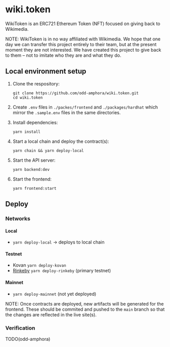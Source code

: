 # wiki.token

WikiToken is an ERC721 Ethereum Token (NFT) focused on giving back to Wikimedia.

NOTE: WikiToken is in no way affiliated with Wikimedia. We hope that one day we can transfer this project entirely to their team, but at the present moment they are not interested. We have created this project to give back to them – not to imitate who they are and what they do.

## Local environment setup

1.  Clone the respository:
    ```
    git clone https://github.com/odd-amphora/wiki.token.git
    cd wiki.token
    ```
1.  Create `.env` files in `./packes/frontend` and `./packages/hardhat` which mirror the `.sample.env` files in the same directories.

1.  Install dependencies:

    ```
    yarn install
    ```

1.  Start a local chain and deploy the contract(s):

    ```
    yarn chain && yarn deploy-local
    ```

1.  Start the API server:

    ```
    yarn backend:dev
    ```

1.  Start the frontend:
    ```
    yarn frontend:start
    ```

## Deploy

### Networks

#### Local

- `yarn deploy-local` -> deploys to local chain

#### Testnet

- Kovan `yarn deploy-kovan`
- [Rinkeby](https://rinkeby.wikitoken.org) `yarn deploy-rinkeby` (primary testnet)

#### Mainnet

- `yarn deploy-mainnet` (not yet deployed)

NOTE: Once contracts are deployed, new artifacts will be generated for the frontend. These should be commited and pushed to the `main` branch so that the changes are reflected in the live site(s).

### Verification

TODO(odd-amphora)
